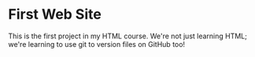 # First Web Site
This is the first project in my HTML course. We're not just learning HTML; we're learning to use git to version files on GitHub too!